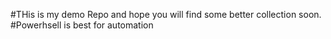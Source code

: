 #THis is my demo Repo and hope you will find some better collection soon.
#Powerhsell is best for automation 